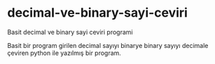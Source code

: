 # decimal-ve-binary-sayi-ceviri
Basit decimal ve binary sayi ceviri programi

Basit bir program girilen decimal sayıyı binarye binary sayıyı decimale çeviren python ile yazılmış bir program.
